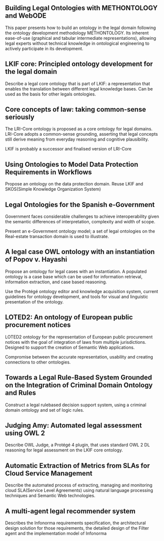 ## Building Legal Ontologies with METHONTOLOGY and WebODE

This paper presents how to build an ontology in the legal domain following the ontology development methodology METHONTOLOGY. Its inherent ease-of-use (graphical and tabular intermediate representations), allowing legal experts without technical knowledge in ontological engineering to actively participate in its development.

## LKIF core: Principled ontology development for the legal domain
Describe a legal core ontology that is part of LKIF: a representation that enables the translation between different legal knowledge bases. Can be used as the basis for other legals ontologies.

## Core concepts of law: taking common-sense seriously
The LRI-Core ontology is proposed as a core ontology for legal domains. LRI-Core adopts a common-sense grounding, asserting that legal concepts still derive meaning from everyday reasoning and cognitive plausibility.

LKIF is probably a successor and finalised version of LRI-Core

## Using Ontologies to Model Data Protection Requirements in Workflows

Propose an ontology on the data protection domain. 
Reuse LKIF and SKOS(Simple Knowledge Organization System)

## Legal Ontologies for the Spanish e-Government

Government faces considerable challenges to achieve interoperability
given the semantic differences of interpretation, complexity and width of scope.

Present an e-Government ontology model; a set of legal ontologies on the Real-estate transaction domain is used to illustrate.

## A legal case OWL ontology with an instantiation of Popov v. Hayashi

Propose an ontology for legal cases with an instantiation. A populated ontology is a case base which can be used for information retrieval, information extraction, and case based reasoning.

Use the Protégé ontology editor and knowledge acquisition system, current guidelines for ontology development, and tools for visual and linguistic presentation of the ontology.

## LOTED2: An ontology of European public procurement notices

LOTED2 ontology for the representation of European public procurement notices with the goal of integration of laws from multiple jurisdictions. Designed to support the creation of Semantic Web applications.

Compromise between the accurate representation, usability and creating connections to other ontologies.

## Towards a Legal Rule-Based System Grounded on the Integration of Criminal Domain Ontology and Rules

Construct a legal rulebased decision support system, using a criminal domain ontology and set of logic rules.

## Judging Amy: Automated legal assessment using OWL 2

Describe OWL Judge, a Protégé 4 plugin, that uses standard OWL 2 DL reasoning for legal assessment on  the LKIF core ontology. 

## Automatic Extraction of Metrics from SLAs for Cloud Service Management

Describe the automated process of extracting, managing and monitoring cloud SLA(Service Level Agreements) using natural language processing techniques and Semantic Web technologies. 

## A multi-agent legal recommender system

Describes the Infonorma requirements specification, the architectural design solution for those requirements, the detailed design of the Filter agent and the implementation model of Infonorma